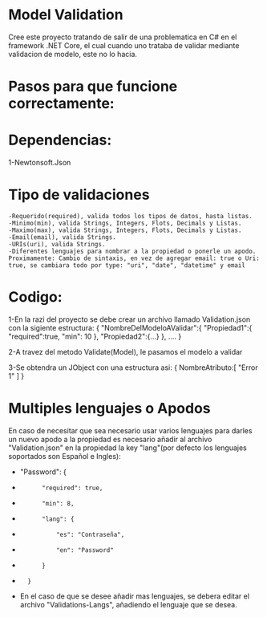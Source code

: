# Model Validation
Cree este proyecto tratando de salir de una problematica en C# en el framework .NET Core, el cual cuando uno trataba de validar mediante validacion de modelo, este no lo hacia. 

# Pasos para que funcione correctamente:

# Dependencias:
  1-Newtonsoft.Json
  
# Tipo de validaciones
	-Requerido(required), valida todos los tipos de datos, hasta listas.
	-Minimo(min), valida Strings, Integers, Flots, Decimals y Listas.
	-Maximo(max), valida Strings, Integers, Flots, Decimals y Listas.
	-Email(email), valida Strings.
	-URIs(uri), valida Strings.
	-Diferentes lenguajes para nombrar a la propiedad o ponerle un apodo.
	Proximamente: Cambio de sintaxis, en vez de agregar email: true o Uri: true, se cambiara todo por type: "uri", "date", "datetime" y email

# Codigo:
  1-En la razi del proyecto se debe crear un archivo llamado Validation.json con la sigiente estructura:
  {
  	"NombreDelModeloAValidar":{
		"Propiedad1":{
			"required":true,
			"min": 10
		},
		"Propiedad2":{...}
	},
	....
  }

  2-A travez del metodo Validate(Model), le pasamos el modelo a validar
  
  3-Se obtendra un JObject con una estructura asi:
  {
    NombreAtributo:[ "Error 1" ]
  }


# Multiples lenguajes o Apodos
En caso de necesitar que sea necesario usar varios lenguajes para darles un nuevo apodo a la propiedad es necesario añadir al archivo
"Validation.json" en la propiedad la key "lang"(por defecto los lenguajes soportados son Español e Ingles):
- "Password": {
-			"required": true,
-			"min": 8,
-			"lang": {
-				"es": "Contraseña",
-				"en": "Password"
-			}
-		}

- En el caso de que se desee añadir mas lenguajes, se debera editar el  archivo "Validations-Langs", añadiendo el lenguaje que se desea.
